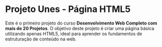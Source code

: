# Projeto Unes - Página HTML5
Este é o primeiro projeto do curso **Desenvolvimento Web Completo com mais de 20 Projetos**. O objetivo deste projeto é criar uma página básica utilizando apenas HTML5, ideal para aprender os fundamentos de estruturação de conteúdo na web.

 
